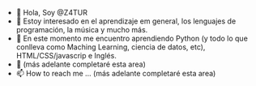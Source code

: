 - 👋 Hola, Soy @Z4TUR
- 👀 Estoy interesado en el aprendizaje em general, los lenguajes de programación, la música y mucho más. 
- 🌱 En este momento me encuentro aprendiendo Python (y todo lo que conlleva como Maching Learning, ciencia de datos, etc), HTML/CSS/javascrip e Inglés.
- 💞️ (más adelante completaré esta area)
- 📫 How to reach me ... (más adelante completaré esta area)

<!---
Z4TUR/Z4TUR is a ✨ special ✨ repository because its `README.md` (this file) appears on your GitHub profile.
You can click the Preview link to take a look at your changes.
--->
